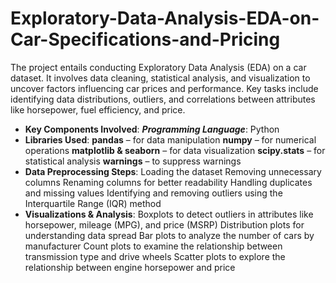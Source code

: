 # Exploratory-Data-Analysis-EDA-on-Car-Specifications-and-Pricing
The project entails conducting Exploratory Data Analysis (EDA) on a car dataset. It involves data cleaning, statistical analysis, and visualization to uncover factors influencing car prices and performance. Key tasks include identifying data distributions, outliers, and correlations between attributes like horsepower, fuel efficiency, and price.
* **Key Components Involved**:
  ***Programming Language***: Python
* **Libraries Used**:
  **pandas** – for data manipulation
  **numpy** – for numerical operations
  **matplotlib & seaborn** – for data visualization
  **scipy.stats** – for statistical analysis
  **warnings** – to suppress warnings
* **Data Preprocessing Steps**:
  Loading the dataset
  Removing unnecessary columns
  Renaming columns for better readability
  Handling duplicates and missing values
  Identifying and removing outliers using the Interquartile Range (IQR) method
* **Visualizations & Analysis**:
  Boxplots to detect outliers in attributes like horsepower, mileage (MPG), and price (MSRP)
  Distribution plots for understanding data spread
  Bar plots to analyze the number of cars by manufacturer
  Count plots to examine the relationship between transmission type and drive wheels
  Scatter plots to explore the relationship between engine horsepower and price
